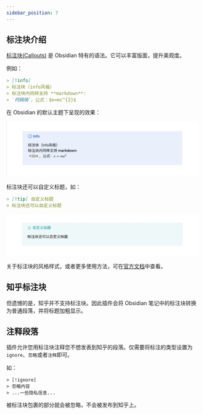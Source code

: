 ```yaml
---
sidebar_position: 7
---
```


## 标注块介绍

[标注块(Callouts)](https://help.obsidian.md/callouts) 是 Obsidian 特有的语法。它可以丰富版面，提升美观度。

例如：

```markdown
> [!info]
> 标注块（info风格）
> 标注块内同样支持 **markdown**:
> `代码块`，公式：$e=mc^{2}$
```

在 Obsidian 的默认主题下呈现的效果：

![callout-example](./imgs/callout-example.jpg)

标注块还可以自定义标题，如：

```markdown
> [!tip] 自定义标题
> 标注块还可以自定义标题
```

![callout-title](./imgs/callout-title.jpg)

关于标注块的风格样式，或者更多使用方法，可在[官方文档](https://help.obsidian.md/callouts)中查看。

## 知乎标注块

但遗憾的是，知乎并不支持标注块。因此插件会将 Obsidian 笔记中的标注块转换为普通段落，并将标题加粗显示。

## 注释段落

插件允许您用标注块注释您不想发表到知乎的段落。仅需要将标注的类型设置为`ignore`、`忽略`或者`注释`即可。

如：
```
> [!ignore]
> 忽略内容
> ...一些隐私信息...
```

被标注块包裹的部分就会被忽略，不会被发布到知乎上。
